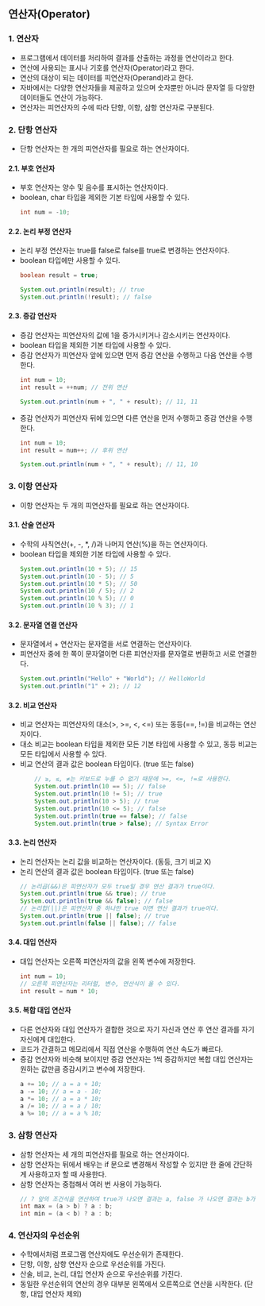 ## 연산자(Operator)

### 1. 연산자
* 프로그램에서 데이터를 처리하여 결과를 산출하는 과정을 연산이라고 한다.
* 연산에 사용되는 표시나 기호를 연산자(Operator)라고 한다.
* 연산의 대상이 되는 데이터를 피연산자(Operand)라고 한다.
* 자바에서는 다양한 연산자들을 제공하고 있으며 숫자뿐만 아니라 문자열 등 다양한 데이터들도 연산이 가능하다.
* 연산자는 피연산자의 수에 따라 단항, 이항, 삼항 연산자로 구분된다.
### 2. 단항 연산자
* 단항 연산자는 한 개의 피연산자를 필요로 하는 연산자이다.
#### 2.1. 부호 연산자
* 부호 연산자는 양수 및 음수를 표시하는 연산자이다.
* boolean, char 타입을 제외한 기본 타입에 사용할 수 있다.
    ``` java
    int num = -10;
    ```
#### 2.2. 논리 부정 연산자
* 논리 부정 연산자는 true를 false로 false를 true로 변경하는 연산자이다.
* boolean 타입에만 사용할 수 있다.
    ``` java
    boolean result = true;

    System.out.println(result); // true
    System.out.println(!result); // false
    ```
#### 2.3. 증감 연산자
* 증감 연산자는 피연산자의 값에 1을 증가시키거나 감소시키는 연산자이다.
* boolean 타입을 제외한 기본 타입에 사용할 수 있다.
* 증감 연산자가 피연산자 앞에 있으면 먼저 증감 연산을 수행하고 다음 연산을 수행한다.
    ``` java
    int num = 10;
    int result = ++num; // 전위 연산
    
    System.out.println(num + ", " + result); // 11, 11
    ```
* 증감 연산자가 피연산자 뒤에 있으면 다른 연산을 먼저 수행하고 증감 연산을 수행한다.
    ``` java
    int num = 10;
    int result = num++; // 후위 연산

    System.out.println(num + ", " + result); // 11, 10
    ```
### 3. 이항 연산자
* 이항 연산자는 두 개의 피연산자를 필요로 하는 연산자이다.
#### 3.1. 산술 연산자
* 수학의 사칙연산(+, -, *, /)과 나머지 연산(%)을 하는 연산자이다.
* boolean 타입을 제외한 기본 타입에 사용할 수 있다.
    ```java
    System.out.println(10 + 5); // 15
    System.out.println(10 - 5); // 5
    System.out.println(10 * 5); // 50
    System.out.println(10 / 5); // 2
    System.out.println(10 % 5); // 0
    System.out.println(10 % 3); // 1
    ```
#### 3.2. 문자열 연결 연산자
* 문자열에서 + 연산자는 문자열을 서로 연결하는 연산자이다.
* 피연산자 중에 한 쪽이 문자열이면 다른 피연산자를 문자열로 변환하고 서로 연결한다.
    ```java
    System.out.println("Hello" + "World"); // HelloWorld
    System.out.println("1" + 2); // 12
    ```
#### 3.2. 비교 연산자
* 비교 연산자는 피연산자의 대소(>, >=, <, <=) 또는 동등(==, !=)을 비교하는 연산자이다.
* 대소 비교는 boolean 타입을 제외한 모든 기본 타입에 사용할 수 있고, 동등 비교는 모든 타입에서 사용할 수 있다.
* 비교 연산의 결과 값은 boolean 타입이다. (true 또는 false)
    ``` java
        // ≥, ≤, ≠는 키보드로 누를 수 없기 때문에 >=, <=, !=로 사용한다.
        System.out.println(10 == 5); // false
        System.out.println(10 != 5); // true
        System.out.println(10 > 5); // true
        System.out.println(10 <= 5); // false
        System.out.println(true == false); // false
        System.out.println(true > false); // Syntax Error
    ```
#### 3.3. 논리 연산자
* 논리 연산자는 논리 값을 비교하는 연산자이다. (동등, 크기 비교 X)
* 논리 연산의 결과 값은 boolean 타입이다. (true 또는 false)
    ``` java
    // 논리곱(&&)은 피연산자가 모두 true일 경우 연산 결과가 true이다.
    System.out.println(true && true); // true
    System.out.println(true && false); // false
    // 논리합(||)은 피연산자 중 하나만 true 이면 연산 결과가 true이다.
    System.out.println(true || false); // true
    System.out.println(false || false); // false
    ```
#### 3.4. 대입 연산자
* 대입 연산자는 오른쪽 피연산자의 값을 왼쪽 변수에 저장한다.
    ``` java
    int num = 10;
    // 오른쪽 피연산자는 리터럴, 변수, 연산식이 올 수 있다.
    int result = num * 10;
    ```
#### 3.5. 복합 대입 연산자
* 다른 연산자와 대입 연산자가 결합한 것으로 자기 자신과 연산 후 연산 결과를 자기 자신에게 대입한다.
* 코드가 간결하고 메모리에서 직접 연산을 수행하여 연산 속도가 빠르다.
* 증감 연산자와 비슷해 보이지만 증감 연산자는 1씩 증감하지만 복합 대입 연산자는 원하는 값만큼 증감시키고 변수에 저장한다.
    ``` java
    a += 10; // a = a + 10;
    a -= 10; // a = a - 10;
    a *= 10; // a = a * 10;
    a /= 10; // a = a / 10;
    a %= 10; // a = a % 10;
    ```
### 3. 삼항 연산자
* 삼항 연산자는 세 개의 피연산자를 필요로 하는 연산자이다.
* 삼항 연산자는 뒤에서 배우는 if 문으로 변경해서 작성할 수 있지만 한 줄에 간단하게 사용하고자 할 때 사용한다.
* 삼항 연산자는 중첩해서 여러 번 사용이 가능하다.
    ``` java
    // ? 앞의 조건식을 연산하여 true가 나오면 결과는 a, false 가 나오면 결과는 b가 된다.
    int max = (a > b) ? a : b;
    int min = (a < b) ? a : b;
    ```
### 4. 연산자의 우선순위
* 수학에서처럼 프로그램 연산자에도 우선순위가 존재한다.
* 단항, 이항, 삼항 연산자 순으로 우선순위를 가진다.
* 산술, 비교, 논리, 대입 연산자 순으로 우선순위를 가진다.
* 동일한 우선순위의 연산의 경우 대부분 왼쪽에서 오른쪽으로 연산을 시작한다. (단항, 대입 연산자 제외)
